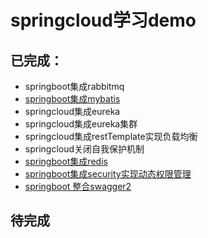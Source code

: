 # springcloud学习demo
## 已完成：
- springboot集成rabbitmq
- [springboot集成mybatis](https://github.com/weihubeats/springcloud-shopping-parent/tree/master/springcloud-shopping-mybatis)
- springcloud集成eureka
- springcloud集成eureka集群
- springcloud集成restTemplate实现负载均衡
- springcloud关闭自我保护机制
- [springboot集成redis](https://github.com/weihubeats/springcloud-shopping-parent/tree/master/springcloud-shopping-redis)
- [springboot集成security实现动态权限管理](https://github.com/weihubeats/springcloud-shopping-parent/tree/master/springcloud-shopping-security)
- [springboot 整合swagger2](https://github.com/weihubeats/springcloud-shopping-parent/tree/master/springcloud-shopping-swagger)

## 待完成

